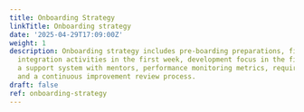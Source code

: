 ```yaml
---
title: Onboarding Strategy
linkTitle: Onboarding strategy
date: '2025-04-29T17:09:00Z'
weight: 1
description: Onboarding strategy includes pre-boarding preparations, first-day orientation,
  integration activities in the first week, development focus in the first month,
  a support system with mentors, performance monitoring metrics, required documentation,
  and a continuous improvement review process.
draft: false
ref: onboarding-strategy
---
```


